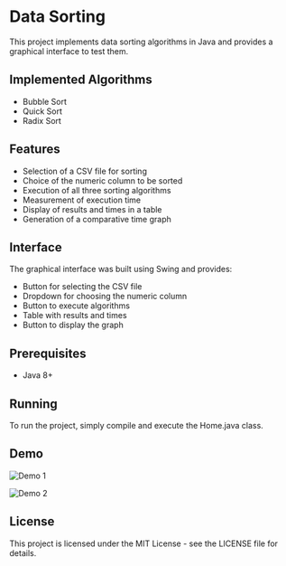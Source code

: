 # Data Sorting

This project implements data sorting algorithms in Java and provides a graphical interface to test them.

## Implemented Algorithms

- Bubble Sort
- Quick Sort
- Radix Sort

## Features

- Selection of a CSV file for sorting
- Choice of the numeric column to be sorted
- Execution of all three sorting algorithms
- Measurement of execution time
- Display of results and times in a table
- Generation of a comparative time graph

## Interface

The graphical interface was built using Swing and provides:

- Button for selecting the CSV file
- Dropdown for choosing the numeric column
- Button to execute algorithms
- Table with results and times
- Button to display the graph

## Prerequisites

- Java 8+

## Running

To run the project, simply compile and execute the Home.java class.

## Demo

![Demo 1](https://github.com/WillGolden80742/Ordenar/assets/91426752/e7b976d9-a7fe-4bc6-82b9-69a5aa1a1d74)

![Demo 2](https://github.com/WillGolden80742/Ordenar/assets/91426752/5e46b283-1eb0-41ee-9b5a-4a3115c01bca)

## License

This project is licensed under the MIT License - see the LICENSE file for details.
